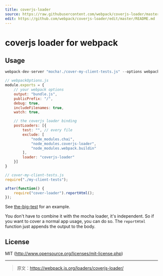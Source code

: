 ```yaml
---
title: coverjs-loader
source: https://raw.githubusercontent.com/webpack/coverjs-loader/master/README.md
edit: https://github.com/webpack/coverjs-loader/edit/master/README.md
---
```

# coverjs loader for webpack

## Usage

``` javascript
webpack-dev-server "mocha!./cover-my-client-tests.js" --options webpackOptions.js
```

``` javascript
// webpackOptions.js
module.exports = {
	// your webpack options
	output: "bundle.js",
	publicPrefix: "/",
	debug: true,
	includeFilenames: true,
	watch: true,

	// the coverjs loader binding
	postLoaders: [{
		test: "", // every file
		exclude: [
			"node_modules.chai",
			"node_modules.coverjs-loader",
			"node_modules.webpack.buildin"
		],
		loader: "coverjs-loader"
	}]
}
```

``` javascript
// cover-my-client-tests.js
require("./my-client-tests");

after(function() {
	require("cover-loader").reportHtml();
});
```

See [the-big-test](https://github.com/webpack/the-big-test) for an example.

You don't have to combine it with the mocha loader, it's independent. So if you want to cover a normal app usage, you can do so. The `reportHtml` function just appends the output to the body.


## License

MIT (http://www.opensource.org/licenses/mit-license.php)

***

> 原文：https://webpack.js.org/loaders/coverjs-loader/